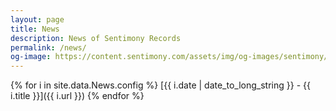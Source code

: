 ```yaml
---
layout: page
title: News
description: News of Sentimony Records
permalink: /news/
og-image: https://content.sentimony.com/assets/img/og-images/sentimony/home.jpg
---
```


{% for i in site.data.News.config %}
[{{ i.date | date_to_long_string }} - {{ i.title }}]({{ i.url }})
{% endfor %}

